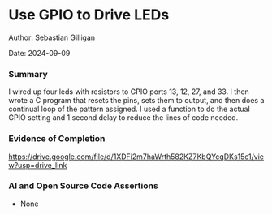 #  Use GPIO to Drive LEDs

Author: Sebastian Gilligan

Date: 2024-09-09

### Summary

I wired up four leds with resistors to GPIO ports 13, 12, 27, and 33. I then wrote a C program that resets the pins, sets them to output, and then does a continual loop of the pattern assigned. I used a function to do the actual GPIO setting and 1 second delay to reduce the lines of code needed.  

### Evidence of Completion

https://drive.google.com/file/d/1XDFi2m7haWrth582KZ7KbQYcqDKs15c1/view?usp=drive_link

### AI and Open Source Code Assertions

- None



